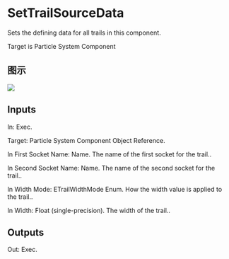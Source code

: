 # SetTrailSourceData

Sets the defining data for all trails in this component.

Target is Particle System Component

## 图示

![]($-20221218-18551071.png)

## Inputs

In: Exec.

Target: Particle System Component Object Reference.

In First Socket Name: Name. The name of the first socket for the trail..

In Second Socket Name: Name. The name of the second socket for the trail..

In Width Mode: ETrailWidthMode Enum. How the width value is applied to the trail..

In Width: Float (single-precision). The width of the trail..  

## Outputs

Out: Exec.

